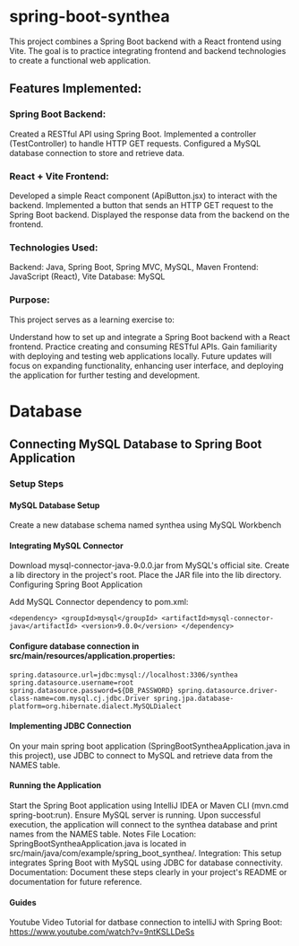 # spring-boot-synthea
This project combines a Spring Boot backend with a React frontend using Vite. The goal is to practice integrating frontend and backend technologies to create a functional web application.

## Features Implemented:
### Spring Boot Backend:

Created a RESTful API using Spring Boot.
Implemented a controller (TestController) to handle HTTP GET requests.
Configured a MySQL database connection to store and retrieve data.
### React + Vite Frontend:

Developed a simple React component (ApiButton.jsx) to interact with the backend.
Implemented a button that sends an HTTP GET request to the Spring Boot backend.
Displayed the response data from the backend on the frontend.
### Technologies Used:
Backend: Java, Spring Boot, Spring MVC, MySQL, Maven
Frontend: JavaScript (React), Vite
Database: MySQL
### Purpose:
This project serves as a learning exercise to:

Understand how to set up and integrate a Spring Boot backend with a React frontend.
Practice creating and consuming RESTful APIs.
Gain familiarity with deploying and testing web applications locally.
Future updates will focus on expanding functionality, enhancing user interface, and deploying the application for further testing and development.

# Database
## Connecting MySQL Database to Spring Boot Application
### Setup Steps
#### MySQL Database Setup

Create a new database schema named synthea using MySQL Workbench

#### Integrating MySQL Connector

Download mysql-connector-java-9.0.0.jar from MySQL's official site.
Create a lib directory in the project's root.
Place the JAR file into the lib directory.
Configuring Spring Boot Application

Add MySQL Connector dependency to pom.xml:

`<dependency>
<groupId>mysql</groupId>
<artifactId>mysql-connector-java</artifactId>
<version>9.0.0</version>
</dependency>`

#### Configure database connection in src/main/resources/application.properties:

`spring.datasource.url=jdbc:mysql://localhost:3306/synthea
spring.datasource.username=root
spring.datasource.password=${DB_PASSWORD}
spring.datasource.driver-class-name=com.mysql.cj.jdbc.Driver
spring.jpa.database-platform=org.hibernate.dialect.MySQLDialect`

#### Implementing JDBC Connection

On your main spring boot application (SpringBootSyntheaApplication.java in this project), 
use JDBC to connect to MySQL and retrieve data from the NAMES table.
#### Running the Application

Start the Spring Boot application using IntelliJ IDEA or Maven CLI (mvn.cmd spring-boot:run).
Ensure MySQL server is running.
Upon successful execution, the application will connect to the synthea database and print names from the NAMES table.
Notes
File Location: SpringBootSyntheaApplication.java is located in src/main/java/com/example/spring_boot_synthea/.
Integration: This setup integrates Spring Boot with MySQL using JDBC for database connectivity.
Documentation: Document these steps clearly in your project's README or documentation for future reference.

#### Guides
Youtube Video Tutorial for datbase connection to intelliJ with Spring Boot: https://www.youtube.com/watch?v=9ntKSLLDeSs